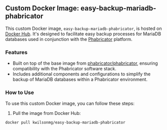 ## Custom Docker Image: easy-backup-mariadb-phabricator

This custom Docker image, `easy-backup-mariadb-phabricator`, is hosted on [Docker Hub](https://hub.docker.com/r/kwilsonmg/easy-backup-mariadb-phabricator). It's designed to facilitate easy backup processes for MariaDB databases used in conjunction with the [Phabricator](https://phacility.com/phabricator/) platform.

### Features

- Built on top of the base image from [phabricator/phabricator](https://hub.docker.com/r/phabricator/phabricator), ensuring compatibility with the Phabricator software stack.
- Includes additional components and configurations to simplify the backup of MariaDB databases within a Phabricator environment.

### How to Use

To use this custom Docker image, you can follow these steps:

1. Pull the image from Docker Hub:

```sh
docker pull kwilsonmg/easy-backup-mariadb-phabricator
